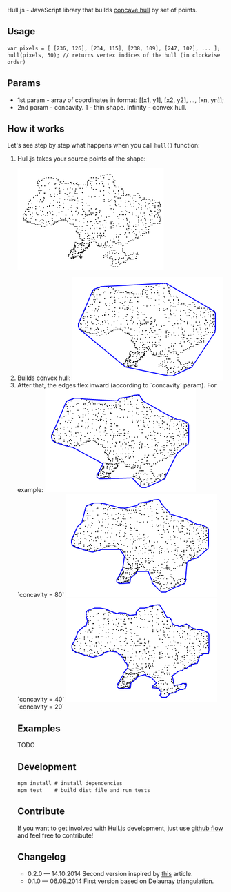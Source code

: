 Hull.js - JavaScript library that builds <a href="http://ubicomp.algoritmi.uminho.pt/local/concavehull.html" target="_blank">concave hull</a> by set of points.

## Usage

	var pixels = [ [236, 126], [234, 115], [238, 109], [247, 102], ... ];
	hull(pixels, 50); // returns vertex indices of the hull (in clockwise order)

## Params
* 1st param - array of coordinates in format: [[x1, y1], [x2, y2], ..., [xn, yn]];
* 2nd param - concavity. 1 - thin shape. Infinity - convex hull.

## How it works

Let's see step by step what happens when you call `hull()` function:

<ol>

<li>Hull.js takes your source points of the shape:

<img src="https://raw.githubusercontent.com/AndreyGeonya/hull/master/readme-imgs/0.png" /></li>

<li>Builds convex hull:

<img src="https://raw.githubusercontent.com/AndreyGeonya/hull/master/readme-imgs/1.png" />

<li>After that, the edges flex inward (according to `concavity` param). For example:

<img src="https://raw.githubusercontent.com/AndreyGeonya/hull/master/readme-imgs/2_1.png" />
`concavity = 80`

<img src="https://raw.githubusercontent.com/AndreyGeonya/hull/master/readme-imgs/2_2.png" />
`concavity = 40`

<img src="https://raw.githubusercontent.com/AndreyGeonya/hull/master/readme-imgs/2_3.png" />
`concavity = 20`</li>

## Examples

TODO

## Development
	npm install # install dependencies
	npm test	# build dist file and run tests

## Contribute

If you want to get involved with Hull.js development, just use <a href="https://guides.github.com/introduction/flow/index.html" target="_blank">github flow</a> and feel free to contribute!

## Changelog

* 0.2.0 — 14.10.2014
Second version inspired by <a href="http://www.it.uu.se/edu/course/homepage/projektTDB/ht13/project10/Project-10-report.pdf" target="_blank">this</a> article.
* 0.1.0 — 06.09.2014
First version based on Delaunay triangulation.